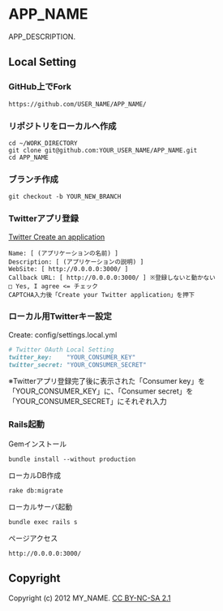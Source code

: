 # APP_NAME

APP_DESCRIPTION.

## Local Setting

### GitHub上でFork

```
https://github.com/USER_NAME/APP_NAME/
```

### リポジトリをローカルへ作成

```
cd ~/WORK_DIRECTORY
git clone git@github.com:YOUR_USER_NAME/APP_NAME.git
cd APP_NAME
```

### ブランチ作成

```
git checkout -b YOUR_NEW_BRANCH
```

### Twitterアプリ登録

<a href="https://dev.twitter.com/apps/new" target="_blank">Twitter Create an application</a>

```
Name: [ (アプリケーションの名前) ]
Description: [ (アプリケーションの説明) ]
WebSite: [ http://0.0.0.0:3000/ ]
Callback URL: [ http://0.0.0.0:3000/ ] ※登録しないと動かない
□ Yes, I agree <= チェック
CAPTCHA入力後「Create your Twitter application」を押下
```

### ローカル用Twitterキー設定

Create: config/settings.local.yml

```ruby
# Twitter OAuth Local Setting
twitter_key:    "YOUR_CONSUMER_KEY"
twitter_secret: "YOUR_CONSUMER_SECRET"
```

※Twitterアプリ登録完了後に表示された「Consumer key」を「YOUR_CONSUMER_KEY」に、「Consumer secret」を「YOUR_CONSUMER_SECRET」にそれぞれ入力

### Rails起動

Gemインストール

```
bundle install --without production
```

ローカルDB作成

```
rake db:migrate
```

ローカルサーバ起動

```
bundle exec rails s
```

ページアクセス

```
http://0.0.0.0:3000/
```

## Copyright

Copyright (c) 2012 MY_NAME. <a href="http://creativecommons.org/licenses/by-nc-sa/2.1/jp/" target="_blank">CC BY-NC-SA 2.1</a>

